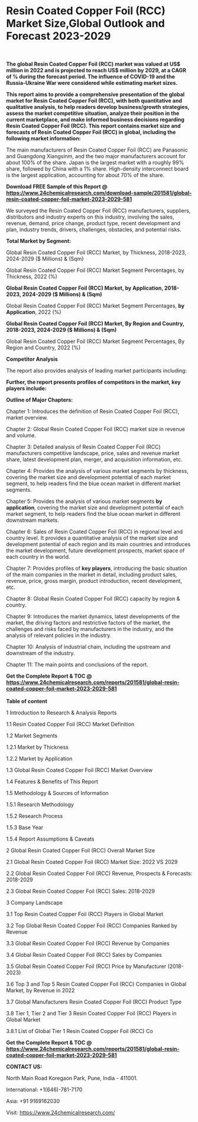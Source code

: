 <h1>Resin Coated Copper Foil (RCC) Market Size,Global Outlook and Forecast 2023-2029</h1><br/><p><strong>The global Resin Coated Copper Foil (RCC) market was valued at US$ million in 2022 and is projected to reach US$ million by 2029, at a <strong>CAGR</strong> of % during the forecast period. The influence of COVID-19 and the Russia-Ukraine War were considered while estimating market sizes.</strong></p><p><strong>This report aims to provide a comprehensive presentation of the global market for Resin Coated Copper Foil (RCC), with both quantitative and qualitative analysis, to help readers develop business/growth strategies, assess the market competitive situation, analyze their position in the current marketplace, and make informed business decisions regarding Resin Coated Copper Foil (RCC). This report contains market size and forecasts of Resin Coated Copper Foil (RCC) in global, including the following market information:</strong></p><p>The main manufacturers of Resin Coated Copper Foil (RCC) are Panasonic and Guangdong Xiangsinm, and the two major manufacturers account for about 100% of the share. Japan is the largest market with a roughly 99% share, followed by China with a 1% share. High-density interconnect board is the largest application, accounting for about 70% of the share.</p><div><b>Download FREE Sample of this Report @ <a href="https://www.24chemicalresearch.com/download-sample/201581/global-resin-coated-copper-foil-market-2023-2029-581">https://www.24chemicalresearch.com/download-sample/201581/global-resin-coated-copper-foil-market-2023-2029-581</a></b></div><p>We surveyed the Resin Coated Copper Foil (RCC) manufacturers, suppliers, distributors and industry experts on this industry, involving the sales, revenue, demand, price change, product type, recent development and plan, industry trends, drivers, challenges, obstacles, and potential risks.</p><p><strong>Total Market by Segment:</strong></p><p>Global Resin Coated Copper Foil (RCC) Market, by Thickness, 2018-2023, 2024-2029 ($ Millions) & (Sqm)</p><p>Global Resin Coated Copper Foil (RCC) Market Segment Percentages, by Thickness, 2022 (%)</p><p><strong>Global Resin Coated Copper Foil (RCC) Market, <strong>by Application</strong>, 2018-2023, 2024-2029 ($ Millions) & (Sqm)</strong></p><p>Global Resin Coated Copper Foil (RCC) Market Segment Percentages, <strong>by Application</strong>, 2022 (%)</p><p><strong>Global Resin Coated Copper Foil (RCC) Market, By Region and Country, 2018-2023, 2024-2029 ($ Millions) & (Sqm)</strong></p><p>Global Resin Coated Copper Foil (RCC) Market Segment Percentages, By Region and Country, 2022 (%)</p><p><strong>Competitor Analysis</strong></p><p>The report also provides analysis of leading market participants including:</p><p><strong>Further, the report presents profiles of competitors in the market, <strong>key players</strong> include:</strong></p><p><strong>Outline of Major Chapters:</strong></p><p>Chapter 1: Introduces the definition of Resin Coated Copper Foil (RCC), market overview.</p><p>Chapter 2: Global Resin Coated Copper Foil (RCC) market size in revenue and volume.</p><p>Chapter 3: Detailed analysis of Resin Coated Copper Foil (RCC) manufacturers competitive landscape, price, sales and revenue market share, latest development plan, merger, and acquisition information, etc.</p><p>Chapter 4: Provides the analysis of various market segments by thickness, covering the market size and development potential of each market segment, to help readers find the blue ocean market in different market segments.</p><p>Chapter 5: Provides the analysis of various market segments <strong>by application</strong>, covering the market size and development potential of each market segment, to help readers find the blue ocean market in different downstream markets.</p><p>Chapter 6: Sales of Resin Coated Copper Foil (RCC) in regional level and country level. It provides a quantitative analysis of the market size and development potential of each region and its main countries and introduces the market development, future development prospects, market space of each country in the world.</p><p>Chapter 7: Provides profiles of <strong>key players</strong>, introducing the basic situation of the main companies in the market in detail, including product sales, revenue, price, gross margin, product introduction, recent development, etc.</p><p>Chapter 8: Global Resin Coated Copper Foil (RCC) capacity by region & country.</p><p>Chapter 9: Introduces the market dynamics, latest developments of the market, the driving factors and restrictive factors of the market, the challenges and risks faced by manufacturers in the industry, and the analysis of relevant policies in the industry.</p><p>Chapter 10: Analysis of industrial chain, including the upstream and downstream of the industry.</p><p>Chapter 11: The main points and conclusions of the report.</p><div><b>Get the Complete Report & TOC @ <a href="https://www.24chemicalresearch.com/reports/201581/global-resin-coated-copper-foil-market-2023-2029-581">https://www.24chemicalresearch.com/reports/201581/global-resin-coated-copper-foil-market-2023-2029-581</a></b></div><br><b>Table of content</b><p>1 Introduction to Research & Analysis Reports<br />
 
  1.1 Resin Coated Copper Foil (RCC) Market Definition<br />
 
  1.2 Market Segments<br />
 
  1.2.1 Market by Thickness<br />
 
  1.2.2 Market by Application<br />
 
  1.3 Global Resin Coated Copper Foil (RCC) Market Overview<br />
 
  1.4 Features & Benefits of This Report<br />
 
  1.5 Methodology & Sources of Information<br />
 
  1.5.1 Research Methodology<br />
 
  1.5.2 Research Process<br />
 
  1.5.3 Base Year<br />
 
  1.5.4 Report Assumptions & Caveats<br />
 
 2 Global Resin Coated Copper Foil (RCC) Overall Market Size<br />
 
  2.1 Global Resin Coated Copper Foil (RCC) Market Size: 2022 VS 2029<br />
 
  2.2 Global Resin Coated Copper Foil (RCC) Revenue, Prospects & Forecasts: 2018-2029<br />
 
  2.3 Global Resin Coated Copper Foil (RCC) Sales: 2018-2029<br />
 
 3 Company Landscape<br />
 
  3.1 Top Resin Coated Copper Foil (RCC) Players in Global Market<br />
 
  3.2 Top Global Resin Coated Copper Foil (RCC) Companies Ranked by Revenue<br />
 
  3.3 Global Resin Coated Copper Foil (RCC) Revenue by Companies<br />
 
  3.4 Global Resin Coated Copper Foil (RCC) Sales by Companies<br />
 
  3.5 Global Resin Coated Copper Foil (RCC) Price by Manufacturer (2018-2023)<br />
 
  3.6 Top 3 and Top 5 Resin Coated Copper Foil (RCC) Companies in Global Market, by Revenue in 2022<br />
 
  3.7 Global Manufacturers Resin Coated Copper Foil (RCC) Product Type<br />
 
  3.8 Tier 1, Tier 2 and Tier 3 Resin Coated Copper Foil (RCC) Players in Global Market<br />
 
  3.8.1 List of Global Tier 1 Resin Coated Copper Foil (RCC) Co<br><div><b>Get the Complete Report & TOC @ <a href="https://www.24chemicalresearch.com/reports/201581/global-resin-coated-copper-foil-market-2023-2029-581">https://www.24chemicalresearch.com/reports/201581/global-resin-coated-copper-foil-market-2023-2029-581</a></b></div></p>
 
 <b>CONTACT US:</b><br>
 
 North Main Road Koregaon Park, Pune, India - 411001.<br/>
 
 International: +1(646)-781-7170<br/>
 
 Asia: +91 9169162030<br/>
 
 Visit: <a href="https://www.24chemicalresearch.com/">https://www.24chemicalresearch.com/</a>
 
 <br>